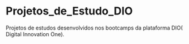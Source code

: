 # Projetos_de_Estudo_DIO
Projetos de estudos desenvolvidos nos bootcamps da plataforma DIO( Digital Innovation One).
